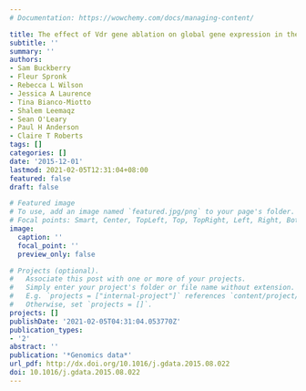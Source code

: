 ```yaml
---
# Documentation: https://wowchemy.com/docs/managing-content/

title: The effect of Vdr gene ablation on global gene expression in the mouse placenta
subtitle: ''
summary: ''
authors:
- Sam Buckberry
- Fleur Spronk
- Rebecca L Wilson
- Jessica A Laurence
- Tina Bianco-Miotto
- Shalem Leemaqz
- Sean O'Leary
- Paul H Anderson
- Claire T Roberts
tags: []
categories: []
date: '2015-12-01'
lastmod: 2021-02-05T12:31:04+08:00
featured: false
draft: false

# Featured image
# To use, add an image named `featured.jpg/png` to your page's folder.
# Focal points: Smart, Center, TopLeft, Top, TopRight, Left, Right, BottomLeft, Bottom, BottomRight.
image:
  caption: ''
  focal_point: ''
  preview_only: false

# Projects (optional).
#   Associate this post with one or more of your projects.
#   Simply enter your project's folder or file name without extension.
#   E.g. `projects = ["internal-project"]` references `content/project/deep-learning/index.md`.
#   Otherwise, set `projects = []`.
projects: []
publishDate: '2021-02-05T04:31:04.053770Z'
publication_types:
- '2'
abstract: ''
publication: '*Genomics data*'
url_pdf: http://dx.doi.org/10.1016/j.gdata.2015.08.022
doi: 10.1016/j.gdata.2015.08.022
---
```

